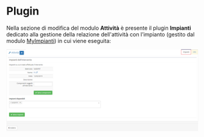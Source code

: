 # Plugin

Nella sezione di modifica del modulo **Attività** è presente il plugin **Impianti** dedicato alla gestione della relazione dell'attività con l’impianto \(gestito dal modulo [MyImpianti](../impianti/)\) in cui viene eseguita:

![Esempio plugin Impianti](../../../.gitbook/assets/pluginattivita.PNG)

